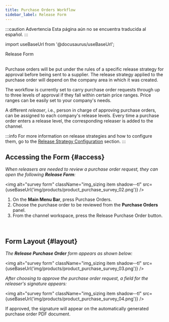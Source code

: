 ```yaml
---
title: Purchase Orders Workflow
sidebar_label: Release Form
---
```


:::caution Advertencia
Esta página aún no se encuentra traducida al español.
:::

import useBaseUrl from '@docusaurus/useBaseUrl'; 

<span className="hero__title">Release Form</span>
<br/>
<br/>


Purchase orders will be put under the rules of a specific release strategy for approval before being sent to a supplier. The release strategy applied to the purchase order will depend on the company area in which it was created.

The workflow is currently set to carry purchase order requests through up to three levels of approval if they fall within certain price ranges. Price ranges can be easily set to your company's needs.

A different _releaser_, i.e., person in charge of approving purchase orders, can be assigned to each company's release levels. Every time a purchase order enters a release level, the corresponding releaser is added to the channel.

:::info
For more information on release strategies and how to configure them, go to the [Release Strategy Configuration](/docs/products/purchase_order_product/release-strategy) section.
:::

## Accessing the Form {#access}

<div className="alert alert--secondary">

_When releasers are needed to review a purchase order request, they can open the following **Release Form**:_

<img alt="survey form" className="img_sizing item shadow--tl" src={useBaseUrl('img/products/product_purchase_survey_02.png')} />
<br/>

<div className="margin-left--xl">

1. On the **Main Menu Bar**, press <span className="badge badge--primary">Purchase Orders</span>.
2. Choose the purchase order to be reviewed from the **Purchase Orders** panel.
3. From the channel workspace, press the <span className="badge badge--success">Release Purchase Order</span> button.

</div>

</div>
<br/>

## Form Layout {#layout}

<div className="alert alert--secondary">

_The **Release Purchase Order** form appears as shown below:_

<img alt="survey form" className="img_sizing item shadow--tl" src={useBaseUrl('img/products/product_purchase_survey_03.png')} />
<br/>

_After choosing to approve the purchase order request, a field for the releaser's signature appears:_

<img alt="survey form" className="img_sizing item shadow--tl" src={useBaseUrl('img/products/product_purchase_survey_04.png')} />
<br/>

If approved, the signature will appear on the automatically generated purchase order PDF document.

</div>
<br/>
